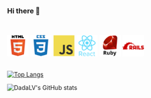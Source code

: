 ### Hi there 👋
<br>


<img src="https://github.com/devicons/devicon/blob/master/icons/html5/html5-original-wordmark.svg" alt="html logo" width="50" height="50" /> <img src="https://github.com/devicons/devicon/blob/master/icons/css3/css3-plain-wordmark.svg" alt="css logo" width="50" height="50" /> <img src="https://github.com/devicons/devicon/blob/master/icons/javascript/javascript-original.svg" alt="js logo" width="50" height="50" /> <img src="https://github.com/devicons/devicon/blob/master/icons/react/react-original-wordmark.svg" alt="react logo" width="50" height="50" /> <img src="https://github.com/devicons/devicon/blob/master/icons/ruby/ruby-original-wordmark.svg" alt="ruby logo" width="50" height="50" /> <img src="https://github.com/devicons/devicon/blob/master/icons/rails/rails-plain-wordmark.svg" alt="ruby on rails logo" width="50" height="50" /><br>
<br>

[![Top Langs](https://github-readme-stats.vercel.app/api/top-langs/?username=DadaLV&layout=compact&theme=transparent)](https://github.com/DadaLV/github-readme-stats)

![DadaLV's GitHub stats](https://github-readme-stats.vercel.app/api?username=DadaLV&show_icons=true&theme=transparent)

<!--
**DadaLV/DadaLV** is a ✨ _special_ ✨ repository because its `README.md` (this file) appears on your GitHub profile.

Here are some ideas to get you started:

- 🔭 I’m currently working on ...
- 🌱 I’m currently learning ...
- 👯 I’m looking to collaborate on ...
- 🤔 I’m looking for help with ...
- 💬 Ask me about ...
- 📫 How to reach me: ...
- 😄 Pronouns: ...
- ⚡ Fun fact: ...
-->
